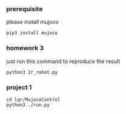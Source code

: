 ### prerequisite
please install mujoco 
```
pip3 install mujoco
```
### homework 3
just run this command to reproduce the result
```
python3 2r_robot.py
```

### project 1
```
cd lqr/MujocoControl
python3 ./run.py
```